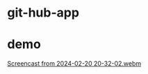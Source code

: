 # git-hub-app

# demo
[Screencast from 2024-02-20 20-32-02.webm](https://github.com/Esmat-97/git-hub-app/assets/158211063/8699fc79-209a-4ffa-945d-b022c3bf632d)
